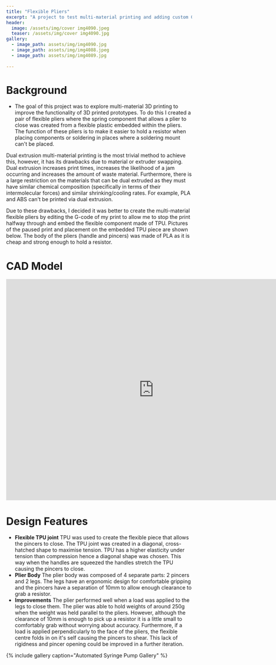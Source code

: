 ```yaml
---
title: "Flexible Pliers"
excerpt: "A project to test multi-material printing and adding custom G-code commands."
header:
  image: /assets/img/cover img4090.jpeg
  teaser: /assets/img/cover img4090.jpg
gallery:
  - image_path: assets/img/img4090.jpg
  - image_path: assets/img/img4088.jpeg
  - image_path: assets/img/img4089.jpg
   
---
```

# Background

*  The goal of this project was to explore multi-material 3D printing to improve the functionality of 3D printed prototypes. To do this I created a pair of flexible pliers where the spring component that allows a plier to close was created from a flexible plastic embedded within the pliers. The function of these pliers is to make it easier to hold a resistor when placing components or soldering in places where a soldering mount can't be placed.  

Dual extrusion multi-material printing is the most trivial method to achieve this, however, it has its drawbacks due to material or extruder swapping. Dual extrusion increases print times, increases the likelihood of a jam occurring and increases the amount of waste material. Furthermore, there is a large restriction on the materials that can be dual extruded as they must have similar chemical composition (specifically in terms of their intermolecular forces) and similar shrinking/cooling rates. For example, PLA and ABS can't be printed via dual extrusion.  

Due to these drawbacks, I decided it was better to create the multi-material flexible pliers by editing the G-code of my print to allow me to stop the print halfway through and embed the flexible component made of TPU. Pictures of the paused print and placement on the embedded TPU piece are shown below. The body of the pliers (handle and pincers) was made of PLA as it is cheap and strong enough to hold a resistor.  


# CAD Model
<iframe src="https://vanderbilt643.autodesk360.com/shares/public/SH512d4QTec90decfa6e1fe92f7086d7a4e4?mode=embed" width="800" height="600" allowfullscreen="true" webkitallowfullscreen="true" mozallowfullscreen="true"  frameborder="0"></iframe>

# Design Features

* **Flexible TPU joint** TPU was used to create the flexible piece that allows the pincers to close. The TPU joint was created in a diagonal, cross-hatched shape to maximise tension. TPU has a higher elasticity under tension than compression hence a diagonal shape was chosen. This way when the handles are squeezed the handles stretch the TPU causing the pincers to close.  
* **Plier Body** The plier body was composed of 4 separate parts: 2 pincers and 2 legs. The legs have an ergonomic design for comfortable gripping and the pincers have a separation of 10mm to allow enough clearance to grab a resistor.
* **Improvements** The plier performed well when a load was applied to the legs to close them. The plier was able to hold weights of around 250g when the weight was held parallel to the pliers. However, although the clearance of 10mm is enough to pick up a resistor it is a little small to comfortably grab without worrying about accuracy.  Furthermore, if a load is applied perpendicularly to the face of the pliers, the flexible centre folds in on it's self causing the pincers to shear. This lack of rigidness and pincer opening could be improved in a further iteration. 




{% include gallery caption="Automated Syringe Pump Gallery" %}

